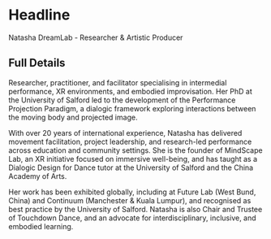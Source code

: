 # Headline

Natasha DreamLab - Researcher & Artistic Producer

## Full Details

Researcher, practitioner, and facilitator specialising in intermedial performance, XR environments, and embodied improvisation. Her PhD at the University of Salford led to the development of the Performance Projection Paradigm, a dialogic framework exploring interactions between the moving body and projected image.

With over 20 years of international experience, Natasha has delivered movement facilitation, project leadership, and research-led performance across education and community settings. She is the founder of MindScape Lab, an XR initiative focused on immersive well-being, and has taught as a Dialogic Design for Dance tutor at the University of Salford and the China Academy of Arts.

Her work has been exhibited globally, including at Future Lab (West Bund, China) and Continuum (Manchester & Kuala Lumpur), and recognised as best practice by the University of Salford. Natasha is also Chair and Trustee of Touchdown Dance, and an advocate for interdisciplinary, inclusive, and embodied learning.